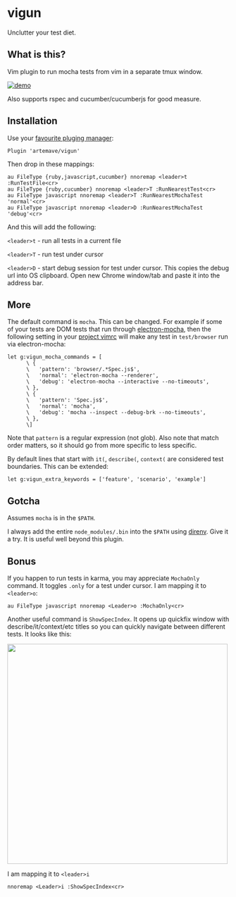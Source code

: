# vigun
Unclutter your test diet.

## What is this?

Vim plugin to run mocha tests from vim in a separate tmux window.

[![demo](https://img.youtube.com/vi/zFPePu4K_U0/0.jpg)](https://www.youtube.com/watch?v=zFPePu4K_U0)

Also supports rspec and cucumber/cucumberjs for good measure.

## Installation

Use your [favourite pluging manager](https://github.com/VundleVim/Vundle.vim):

```
Plugin 'artemave/vigun'
```

Then drop in these mappings:

```
au FileType {ruby,javascript,cucumber} nnoremap <leader>t :RunTestFile<cr>
au FileType {ruby,cucumber} nnoremap <leader>T :RunNearestTest<cr>
au FileType javascript nnoremap <leader>T :RunNearestMochaTest 'normal'<cr>
au FileType javascript nnoremap <leader>D :RunNearestMochaTest 'debug'<cr>
```

And this will add the following:

`<leader>t` - run all tests in a current file

`<leader>T` - run test under cursor

`<leader>D` - start debug session for test under cursor. This copies the debug url into OS clipboard. Open new Chrome window/tab and paste it into the address bar.

## More

The default command is `mocha`. This can be changed. For example if some of your tests are DOM tests that run through [electron-mocha](https://github.com/jprichardson/electron-mocha), then the following setting in your [project vimrc](https://andrew.stwrt.ca/posts/project-specific-vimrc/) will make any test in `test/browser` run via electron-mocha:

```
let g:vigun_mocha_commands = [
      \ {
      \   'pattern': 'browser/.*Spec.js$',
      \   'normal': 'electron-mocha --renderer',
      \   'debug': 'electron-mocha --interactive --no-timeouts',
      \ },
      \ {
      \   'pattern': 'Spec.js$',
      \   'normal': 'mocha',
      \   'debug': 'mocha --inspect --debug-brk --no-timeouts',
      \ },
      \]
```

Note that `pattern` is a regular expression (not glob). Also note that match order matters, so it should go from more specific to less specific.


By default lines that start with `it(`, `describe(`, `context(` are considered test boundaries. This can be extended:

```
let g:vigun_extra_keywords = ['feature', 'scenario', 'example']
```

## Gotcha

Assumes `mocha` is in the `$PATH`.

I always add the entire `node_modules/.bin` into the `$PATH` using [direnv](https://direnv.net/). Give it a try. It is useful well beyond this plugin.

## Bonus

If you happen to run tests in karma, you may appreciate `MochaOnly` command. It toggles `.only` for a test under cursor. I am mapping it to `<leader>o`:

```
au FileType javascript nnoremap <Leader>o :MochaOnly<cr>
```

Another useful command is `ShowSpecIndex`. It opens up quickfix window with describe/it/context/etc titles so you can quickly navigate between different tests. It looks like this:

<img src="https://cloud.githubusercontent.com/assets/23721/22613634/d5b7bb2c-ea71-11e6-8937-5f36bf61030d.png" width=500>

I am mapping it to `<leader>i`

```
nnoremap <Leader>i :ShowSpecIndex<cr>
```
